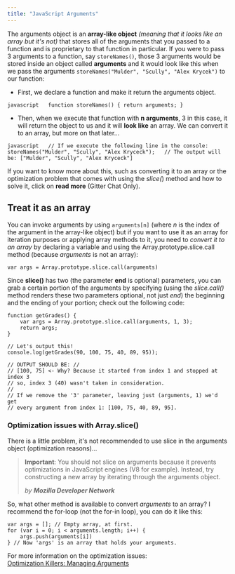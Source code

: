 ```yaml
---
title: "JavaScript Arguments"
---
```


The arguments object is an **array-like object** _(meaning that it looks like an array but it's not)_ that stores all of the arguments that you passed to a function and is proprietary to that function in particular. If you were to pass 3 arguments to a function, say `storeNames()`, those 3 arguments would be stored inside an object called **arguments** and it would look like this when we pass the arguments `storeNames("Mulder", "Scully", "Alex Krycek")` to our function:

*   First, we declare a function and make it return the arguments object.

`javascript  
function storeNames() { return arguments; }` 

*   Then, when we execute that function with **n arguments**, 3 in this case, it will return the object to us and it will **look like** an array. We can convert it to an array, but more on that later...

`javascript  
// If we execute the following line in the console:  
storeNames("Mulder", "Scully", "Alex Kryceck");  
// The output will be: ["Mulder", "Scully", "Alex Kryceck"]` 

If you want to know more about this, such as converting it to an array or the optimization problem that comes with using the _slice(_) method and how to solve it, click on **read more** (Gitter Chat Only).

## Treat it as an array

You can invoke arguments by using `arguments[n]` (where _n_ is the index of the argument in the array-like object) but if you want to use it as an array for iteration purposes or applying array methods to it, you need to _convert it to an array_ by declaring a variable and using the Array.prototype.slice.call method (because _arguments_ is not an array):

    var args = Array.prototype.slice.call(arguments)

Since **slice()** has two (the parameter **end** is optional) parameters, you can grab a certain portion of the arguments by specifying (using the _slice.call()_ method renders these two parameters optional, not just _end_) the beginning and the ending of your portion; check out the following code:

    function getGrades() {
        var args = Array.prototype.slice.call(arguments, 1, 3);
        return args;
    }

    // Let's output this!
    console.log(getGrades(90, 100, 75, 40, 89, 95));

    // OUTPUT SHOULD BE: //
    // [100, 75] <- Why? Because it started from index 1 and stopped at index 3
    // so, index 3 (40) wasn't taken in consideration.
    //
    // If we remove the '3' parameter, leaving just (arguments, 1) we'd get
    // every argument from index 1: [100, 75, 40, 89, 95].

### Optimization issues with Array.slice()

There is a little problem, it's not recommended to use slice in the arguments object (optimization reasons)...

> **Important**: You should not slice on arguments because it prevents optimizations in JavaScript engines (V8 for example). Instead, try constructing a new array by iterating through the arguments object.
> 
> _by_ **_Mozilla Developer Network_**

So, what other method is available to convert _arguments_ to an array? I recommend the for-loop (not the for-in loop), you can do it like this:

    var args = []; // Empty array, at first.
    for (var i = 0; i < arguments.length; i++) {
        args.push(arguments[i])
    } // Now 'args' is an array that holds your arguments.

For more information on the optimization issues:  
[Optimization Killers: Managing Arguments](https://github.com/petkaantonov/bluebird/wiki/Optimization-killers#3-managing-arguments)
